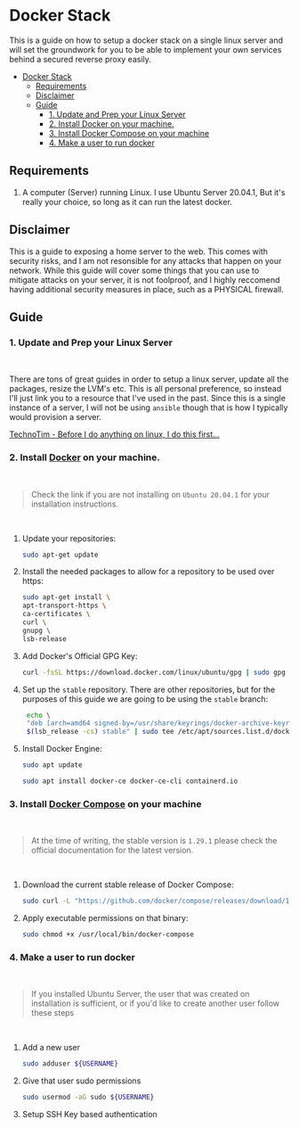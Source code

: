 # Docker Stack

This is a guide on how to setup a docker stack on a single linux server and will set the groundwork for you to be able to implement your own services behind a secured reverse proxy easily. 
- [Docker Stack](#docker-stack)
  - [Requirements](#requirements)
  - [Disclaimer](#disclaimer)
  - [Guide](#guide)
    - [1. Update and Prep your Linux Server](#1-update-and-prep-your-linux-server)
    - [2. Install Docker on your machine.](#2-install-docker-on-your-machine)
    - [3. Install Docker Compose on your machine](#3-install-docker-compose-on-your-machine)
    - [4. Make a user to run docker](#4-make-a-user-to-run-docker)

## Requirements

  1. A computer (Server) running Linux. I use Ubuntu Server 20.04.1, But it's really your choice, so long as it can run the latest docker. 
  
## Disclaimer

  This is a guide to exposing a home server to the web. This comes with security risks, and I am not resonsible for any attacks that happen on your network. While this guide will cover some things that you can use to mitigate attacks on your server, it is not foolproof, and I highly reccomend having additional security measures in place, such as a PHYSICAL firewall. 

## Guide
  ### 1. Update and Prep your Linux Server

  <br/>

  There are tons of great guides in order to setup a linux server, update all the packages, resize the LVM's etc. This is all personal preference, so instead I'll just link you to a resource that I've used in the past. Since this is a single instance of a server, I will not be using `ansible` though that is how I typically would provision a server. 

  [TechnoTim - Before I do anything on linux, I do this first...](https://youtu.be/ZsjK4VDopiE)

  ### 2. Install [Docker](https://docs.docker.com/engine/install/) on your machine. 
  <br/>

  > Check the link if you are not installing on `Ubuntu 20.04.1` for your installation instructions.  

  <br/>
  
  1. Update your repositories:
              
       ```bash
       sudo apt-get update
       ```

       
  2. Install the needed packages to allow for a repository to be used over https:

        ```bash
        sudo apt-get install \
        apt-transport-https \
        ca-certificates \
        curl \
        gnupg \
        lsb-release
        ```

  3. Add Docker's Official GPG Key:
  
        ```bash
        curl -fsSL https://download.docker.com/linux/ubuntu/gpg | sudo gpg --dearmor -o /usr/share/keyrings/docker-archive-keyring.gpg
        ```

  4. Set up the `stable` repository. There are other repositories, but for the purposes of this guide we are going to be using the `stable` branch:

        ```bash
         echo \
         "deb [arch=amd64 signed-by=/usr/share/keyrings/docker-archive-keyring.gpg] https:// download.docker.com/linux/ubuntu \
         $(lsb_release -cs) stable" | sudo tee /etc/apt/sources.list.d/docker.list > /dev/null      
        ```
  5. Install Docker Engine:
        
        ```bash 
        sudo apt update
        ```
        ```bash
        sudo apt install docker-ce docker-ce-cli containerd.io
        ```

  ### 3. Install [Docker Compose](https://docs.docker.com/compose/install/) on your machine
  <br/>
  
  >At the time of writing, the stable version is `1.29.1` please check the official documentation for the latest version. 

  <br/>

  1. Download the current stable release of Docker Compose:

        ```bash
        sudo curl -L "https://github.com/docker/compose/releases/download/1.29.1/docker-compose-$(uname -s)-$(uname -m)" -o /usr/local/bin/docker-compose
        ```
  2. Apply executable permissions on that binary:
        
        ```bash
        sudo chmod +x /usr/local/bin/docker-compose
        ```
  ### 4. Make a user to run docker
  <br/>

  > If you installed Ubuntu Server, the user that was created on installation is sufficient, or if you'd like to create another user follow these steps

  <br/>

  1. Add a new user

        ```bash
        sudo adduser ${USERNAME}
        ```
  2. Give that user sudo permissions
        
        ```bash
        sudo usermod -aG sudo ${USERNAME}
        ```
  3. Setup SSH Key based authentication